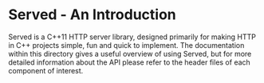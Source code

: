 # Served - An Introduction

Served is a C++11 HTTP server library, designed primarily for making HTTP in C++ projects simple, fun and quick to implement. The documentation within this directory gives a useful overview of using Served, but for more detailed information about the API please refer to the header files of each component of interest.
